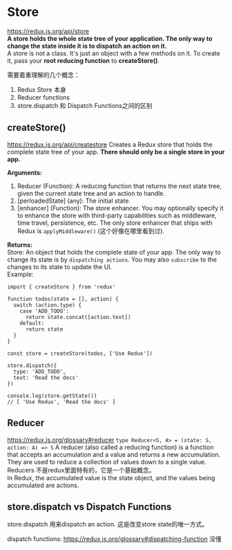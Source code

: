 # Store
https://redux.js.org/api/store   
**A store holds the whole state tree of your application. The only way to change the state inside it is to dispatch an action on it.**   
A store is not a class. It's just an object with a few methods on it. To create it, pass your **root reducing function** to **createStore()**.    
   
需要着重理解的几个概念：   
1. Redux Store 本身
2. Reducer functions
3. store.dispatch 和 Dispatch Functions之间的区别

## createStore()
https://redux.js.org/api/createstore
Creates a Redux store that holds the complete state tree of your app. **There should only be a single store in your app.**    
   
**Arguments:**  
1. Reducer (Function): A reducing function that returns the next state tree, given the current state tree and an action to handle.   
2. [perloadedState] (any): The initial state. 
3. [enhancer] (Function): The store enhancer. You may optionally specify it to enhance the store with third-party capabilities such as middleware, time travel, persistence, etc. The only store enhancer that ships with Redux is `applyMiddleware()` (这个好像在哪里看到过).

**Returns:**  
Store: An object that holds the complete state of your app. The only way to change its state is by `dispatching actions`. You may also `subscribe` to the changes to its state to update the UI.     
Example:    
```
import { createStore } from 'redux'

function todos(state = [], action) {
  switch (action.type) {
    case 'ADD_TODO':
      return state.concat([action.text])
    default:
      return state
  }
}

const store = createStore(todos, ['Use Redux'])

store.dispatch({
  type: 'ADD_TODO',
  text: 'Read the docs'
})

console.log(store.getState())
// [ 'Use Redux', 'Read the docs' ]
```
## Reducer
https://redux.js.org/glossary#reducer
`type Reducer<S, A> = (state: S, action: A) => S`
A reducer (also called a reducing function) is a function that accepts an accumulation and a value and returns a new accumulation. They are used to reduce a collection of values down to a single value.    
Reducers 不是redux里面特有的，它是一个基础概念。    
In Redux, the accumulated value is the state object, and the values being accumulated are actions.

## store.dispatch vs Dispatch Functions
store.dispatch 用来dispatch an action. 这是改变store state的唯一方式。    

dispatch functions: https://redux.js.org/glossary#dispatching-function   没懂

